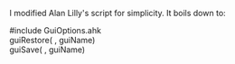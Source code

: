 I modified Alan Lilly's script for simplicity. It boils down to:  
 
#include GuiOptions.ahk  
guiRestore( , guiName)      
guiSave( , guiName)  